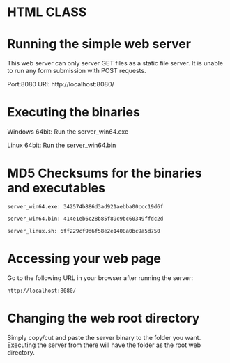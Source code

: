 # HTML CLASS

# Running the simple web server
This web server can only server GET files as a static file server. It is unable to run any form submission with POST requests.

Port:8080
URl: http://localhost:8080/

# Executing the binaries

Windows 64bit: Run the server_win64.exe

Linux 64bit: Run the server_win64.bin

# MD5 Checksums for the binaries and executables
```
server_win64.exe: 342574b886d3ad921aebba00ccc19d6f

server_win64.bin: 414e1eb6c28b85f89c9bc60349ffdc2d

server_linux.sh: 6ff229cf9d6f58e2e1408a0bc9a5d750

```


# Accessing your web page

Go to the following URL in your browser after running the server:
```
http://localhost:8080/
```

# Changing the web root directory

Simply copy/cut and paste the server binary to the folder you want. Executing the server from there will have the folder as the root web directory.